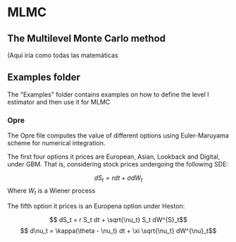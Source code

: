# MLMC
## The Multilevel Monte Carlo method

(Aquí iría como todas las matemáticas 


## Examples folder
The "Examples" folder contains examples on how to define the level l estimator and then use it for MLMC

### Opre
The Opre file computes the value of different options using Euler-Maruyama scheme for numerical integration. 

The first four options it prices are European, Asian, Lookback and Digital, under GBM. That is, considering stock prices undergoing the following SDE:

 $$ dS_t = r dt + \sigma dW_t $$
 Where $W_t$ is a Wiener process 

 The fifth option it prices is an Europena option under Heston:

 $$ dS_t   = r S_t dt + \sqrt{\nu_t} S_t dW^{S}_t$$
 $$ d\nu_t = \kappa(\theta - \nu_t) dt + \xi \sqrt{\nu_t} dW^{\nu}_t$$
